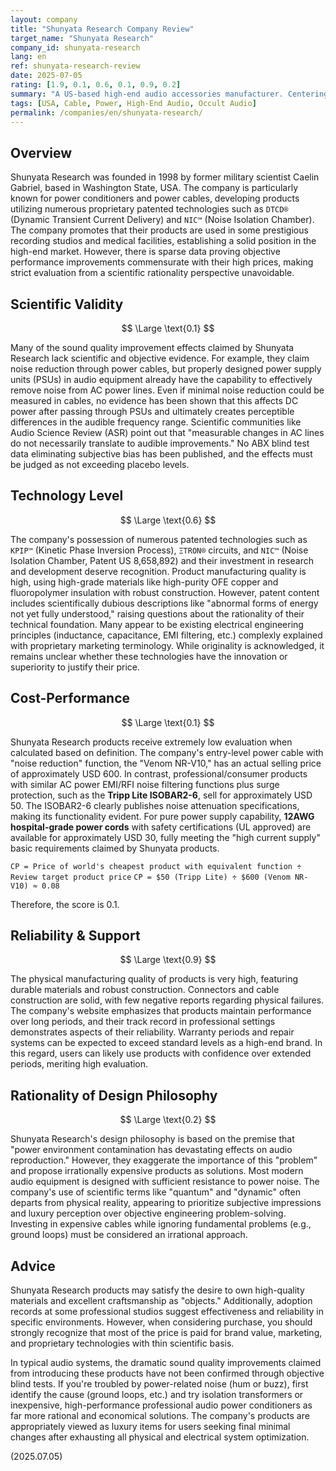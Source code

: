 ```yaml
---
layout: company
title: "Shunyata Research Company Review"
target_name: "Shunyata Research"
company_id: shunyata-research
lang: en
ref: shunyata-research-review
date: 2025-07-05
rating: [1.9, 0.1, 0.6, 0.1, 0.9, 0.2]
summary: "A US-based high-end audio accessories manufacturer. Centering on power cables and power conditioners, they deploy products incorporating numerous proprietary patented technologies. While promoting adoption in professional audio and medical fields, significant questions remain regarding price settings and scientific basis of claimed effects. Products are robustly constructed with high-quality materials, but claimed sound quality improvements lack objective data, resulting in extremely poor cost-performance."
tags: [USA, Cable, Power, High-End Audio, Occult Audio]
permalink: /companies/en/shunyata-research/
---
```


## Overview

Shunyata Research was founded in 1998 by former military scientist Caelin Gabriel, based in Washington State, USA. The company is particularly known for power conditioners and power cables, developing products utilizing numerous proprietary patented technologies such as `DTCD®` (Dynamic Transient Current Delivery) and `NIC™` (Noise Isolation Chamber). The company promotes that their products are used in some prestigious recording studios and medical facilities, establishing a solid position in the high-end market. However, there is sparse data proving objective performance improvements commensurate with their high prices, making strict evaluation from a scientific rationality perspective unavoidable.

## Scientific Validity

$$ \Large \text{0.1} $$

Many of the sound quality improvement effects claimed by Shunyata Research lack scientific and objective evidence. For example, they claim noise reduction through power cables, but properly designed power supply units (PSUs) in audio equipment already have the capability to effectively remove noise from AC power lines. Even if minimal noise reduction could be measured in cables, no evidence has been shown that this affects DC power after passing through PSUs and ultimately creates perceptible differences in the audible frequency range. Scientific communities like Audio Science Review (ASR) point out that "measurable changes in AC lines do not necessarily translate to audible improvements." No ABX blind test data eliminating subjective bias has been published, and the effects must be judged as not exceeding placebo levels.

## Technology Level

$$ \Large \text{0.6} $$

The company's possession of numerous patented technologies such as `KPIP™` (Kinetic Phase Inversion Process), `ΞTRON®` circuits, and `NIC™` (Noise Isolation Chamber, Patent US 8,658,892) and their investment in research and development deserve recognition. Product manufacturing quality is high, using high-grade materials like high-purity OFE copper and fluoropolymer insulation with robust construction. However, patent content includes scientifically dubious descriptions like "abnormal forms of energy not yet fully understood," raising questions about the rationality of their technical foundation. Many appear to be existing electrical engineering principles (inductance, capacitance, EMI filtering, etc.) complexly explained with proprietary marketing terminology. While originality is acknowledged, it remains unclear whether these technologies have the innovation or superiority to justify their price.

## Cost-Performance

$$ \Large \text{0.1} $$

Shunyata Research products receive extremely low evaluation when calculated based on definition. The company's entry-level power cable with "noise reduction" function, the "Venom NR-V10," has an actual selling price of approximately USD 600. In contrast, professional/consumer products with similar AC power EMI/RFI noise filtering functions plus surge protection, such as the **Tripp Lite ISOBAR2-6**, sell for approximately USD 50. The ISOBAR2-6 clearly publishes noise attenuation specifications, making its functionality evident. For pure power supply capability, **12AWG hospital-grade power cords** with safety certifications (UL approved) are available for approximately USD 30, fully meeting the "high current supply" basic requirements claimed by Shunyata products.

`CP = Price of world's cheapest product with equivalent function ÷ Review target product price`
`CP = $50 (Tripp Lite) ÷ $600 (Venom NR-V10) ≈ 0.08`

Therefore, the score is 0.1.

## Reliability & Support

$$ \Large \text{0.9} $$

The physical manufacturing quality of products is very high, featuring durable materials and robust construction. Connectors and cable construction are solid, with few negative reports regarding physical failures. The company's website emphasizes that products maintain performance over long periods, and their track record in professional settings demonstrates aspects of their reliability. Warranty periods and repair systems can be expected to exceed standard levels as a high-end brand. In this regard, users can likely use products with confidence over extended periods, meriting high evaluation.

## Rationality of Design Philosophy

$$ \Large \text{0.2} $$

Shunyata Research's design philosophy is based on the premise that "power environment contamination has devastating effects on audio reproduction." However, they exaggerate the importance of this "problem" and propose irrationally expensive products as solutions. Most modern audio equipment is designed with sufficient resistance to power noise. The company's use of scientific terms like "quantum" and "dynamic" often departs from physical reality, appearing to prioritize subjective impressions and luxury perception over objective engineering problem-solving. Investing in expensive cables while ignoring fundamental problems (e.g., ground loops) must be considered an irrational approach.

## Advice

Shunyata Research products may satisfy the desire to own high-quality materials and excellent craftsmanship as "objects." Additionally, adoption records at some professional studios suggest effectiveness and reliability in specific environments. However, when considering purchase, you should strongly recognize that most of the price is paid for brand value, marketing, and proprietary technologies with thin scientific basis.

In typical audio systems, the dramatic sound quality improvements claimed from introducing these products have not been confirmed through objective blind tests. If you're troubled by power-related noise (hum or buzz), first identify the cause (ground loops, etc.) and try isolation transformers or inexpensive, high-performance professional audio power conditioners as far more rational and economical solutions. The company's products are appropriately viewed as luxury items for users seeking final minimal changes after exhausting all physical and electrical system optimization.

(2025.07.05)